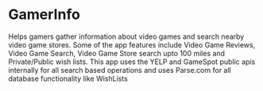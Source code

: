 # GamerInfo
Helps gamers gather information about video games and search nearby video game stores.
Some of the app features include Video Game Reviews, Video Game Search, Video Game Store search upto 100 miles and 
Private/Public wish lists.
This app uses the YELP and GameSpot public apis internally for all search based operations and 
uses Parse.com for all database functionality like WishLists
